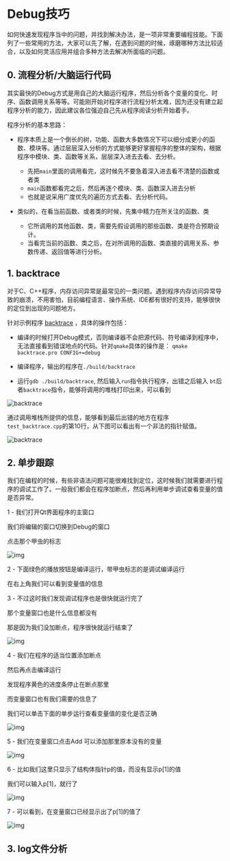 # Debug技巧

如何快速发现程序当中的问题，并找到解决办法，是一项非常重要编程技能。下面列了一些常用的方法，大家可以先了解，在遇到问题的时候，琢磨哪种方法比较适合，以及如何灵活应用并组合多种方法去解决所面临的问题。

## 0. 流程分析/大脑运行代码

其实最快的Debug方式是用自己的大脑运行程序，然后分析各个变量的变化、时序、函数调用关系等等。可能刚开始对程序进行流程分析太难，因为还没有建立起程序分析的能力，因此建议各位强迫自己先从程序阅读分析开始着手。

程序分析的基本思路：

* 程序本质上是一个倒长的树，功能、函数大多数情况下可以细分成更小的函数、模块等。通过层层深入分析的方式能够更好掌握程序的整体的架构，根据程序中模块、类、函数等关系，层层深入进去去看、去分析。
	- 先把`main`里面的调用看完，这时候先不要急着深入进去看不清楚的函数或者类
	- `main`函数都看完之后，然后再逐个模块、类、函数深入进去分析
	- 也就是说采用广度优先的遍历方式去看、去分析代码。

* 类似的，在看当前函数、或者类的时候，先集中精力在所关注的函数、类

	- 它所调用的其他函数、类，需要先假设调用的那些函数、类是符合预期设计。
	- 当看完当前的函数、类之后，在对所调用的函数、类直接的调用关系、参数传递、返回值等进行分析。

   


## 1. backtrace

对于C、C++程序，内存访问异常是最常见的一类问题。遇到程序内存访问异常导致的崩溃，不用害怕，目前编程语言、操作系统、IDE都有很好的支持，能够很快的定位到出现的问题地方。

针对示例程序 [backtrace](backtrace) ，具体的操作包括：

* 编译的时候打开Debug模式，否则编译器不会把源代码、符号编译到程序中，无法直接看到错误地点的代码。针对`qmake`具体的操作是： `qmake backtrace.pro CONFIG+=debug`

* 编译程序，输出的程序在`./build/backtrace`

* 运行`gdb ./build/backtrace`, 然后输入`run`指令执行程序，出错之后输入 `bt`后者`backtrace`指令，能够将调用的堆栈打印出来，可以看到

![backtrace](images/backtrace_demo1.png)

通过调用堆栈所提供的信息，能够看到最后出错的地方在程序`test_backtrace.cpp`的第10行，从下图可以看出有一个非法的指针赋值。

![backtrace](images/backtrace_demo2.png)



## 2. 单步跟踪

我们在编程的时候，有些非语法问题可能很难找到定位，这时候我们就需要进行程序的调试工作了。一般我们都会在程序加断点，然后再利用单步调试查看变量的值是否异常。



1 - 我们打开Qt界面程序的主窗口

我们将编辑的窗口切换到Debug的窗口

点击那个甲虫的标志

![img](images/qtcreator_debug_01.png)



2 - 下面绿色的播放按钮是编译运行，带甲虫标志的是调试编译运行

在右上角我们可以看到变量值的信息


3 - 不过这时我们发现调试程序也是很快就运行完了

那个变量窗口也是什么信息都没有

那是因为我们没加断点，程序很快就运行结束了

![img](images/qtcreator_debug_02.png)



4 - 我们在程序的适当位置添加断点

然后再点击编译运行

发现程序黄色的进度条停止在断点那里

而变量窗口也有我们需要的信息了

我们可以单击下面的单步运行查看变量值的变化是否正确

![img](images/qtcreator_debug_03.png)



5 - 我们在变量窗口点击Add 可以添加那里原本没有的变量

![img](images/qtcreator_debug_04.png)



6 - 比如我们这里只显示了结构体指针p的值，而没有显示p[1]的值

我们可以输入p[1]，就行了

![img](images/qtcreator_debug_05.png)



7 - 可以看到，在变量窗口已经显示出了p[1]的值了

![img](images/qtcreator_debug_06.png)

## 3. log文件分析

